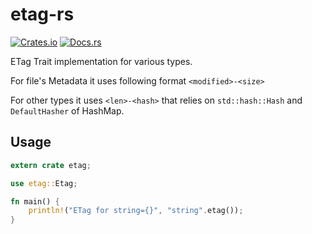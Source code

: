 etag-rs
====================

[![Crates.io](https://img.shields.io/crates/v/etag.svg)](https://crates.io/crates/etag)
[![Docs.rs](https://docs.rs/etag)](https://docs.rs/etag)

ETag Trait implementation for various types.

For file's Metadata it uses following format `<modified>-<size>`

For other types it uses `<len>-<hash>` that relies on `std::hash::Hash` and `DefaultHasher` of HashMap.

## Usage
```rust
extern crate etag;

use etag::Etag;

fn main() {
    println!("ETag for string={}", "string".etag());
}
```
